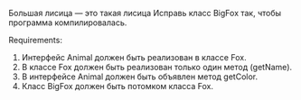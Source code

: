 Большая лисица — это такая лисица
Исправь класс BigFox так, чтобы программа компилировалась.


Requirements:
1. Интерфейс Animal должен быть реализован в классе Fox.
2. В классе Fox должен быть реализован только один метод (getName).
3. В интерфейсе Animal должен быть объявлен метод getColor.
4. Класс BigFox должен быть потомком класса Fox.
